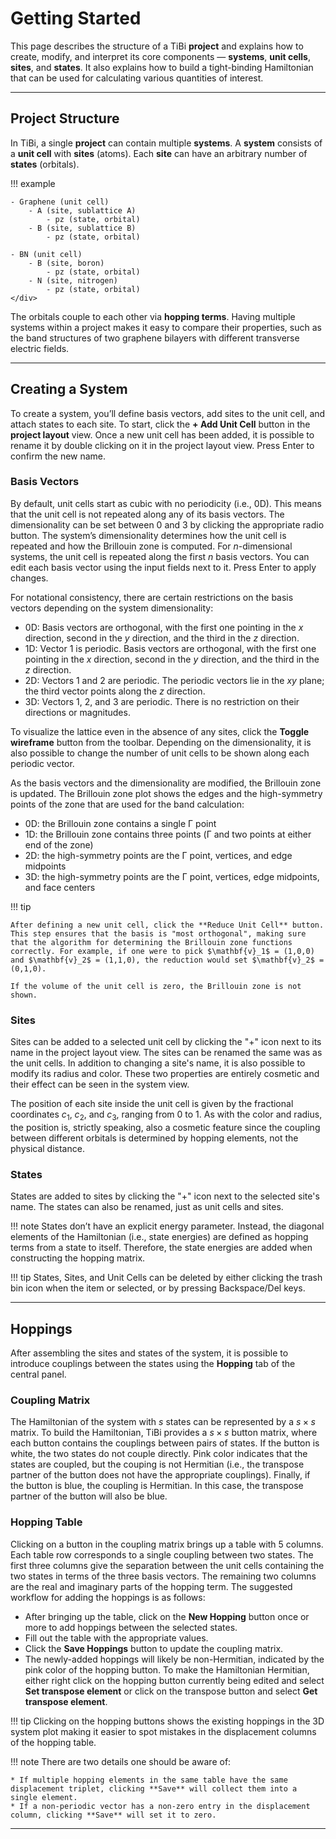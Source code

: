 # Getting Started

This page describes the structure of a TiBi **project** and explains how to create, modify, and interpret its core components — **systems**, **unit cells**, **sites**, and **states**. It also explains how to build a tight-binding Hamiltonian that can be used for calculating various quantities of interest.

---

## Project Structure

In TiBi, a single **project** can contain multiple **systems**. A **system** consists of a **unit cell** with **sites** (atoms). Each **site** can have an arbitrary number of **states** (orbitals).

!!! example
    <div class="grid cards" markdown>

    - Graphene (unit cell)
        - A (site, sublattice A)  
            - pz (state, orbital) 
        - B (site, sublattice B)  
            - pz (state, orbital) 

    - BN (unit cell)
        - B (site, boron)  
            - pz (state, orbital) 
        - N (site, nitrogen)  
            - pz (state, orbital) 
    </div>


The orbitals couple to each other via **hopping terms**. Having multiple systems within a project makes it easy to compare their properties, such as the band structures of two graphene bilayers with different transverse electric fields.

---

## Creating a System

To create a system, you’ll define basis vectors, add sites to the unit cell, and attach states to each site. To start, click the **+ Add Unit Cell** button in the **project layout** view. Once a new unit cell has been added, it is possible to rename it by double clicking on it in the project layout view. Press Enter to confirm the new name.

### Basis Vectors

By default, unit cells start as cubic with no periodicity (i.e., 0D). This means that the unit cell is not repeated along any of its basis vectors. The dimensionality can be set between 0 and 3 by clicking the appropriate radio button. The system’s dimensionality determines how the unit cell is repeated and how the Brillouin zone is computed. For $n$-dimensional systems, the unit cell is repeated along the first $n$ basis vectors. You can edit each basis vector using the input fields next to it. Press Enter to apply changes. 

For notational consistency, there are certain restrictions on the basis vectors depending on the system dimensionality:

* 0D: Basis vectors are orthogonal, with the first one pointing in the $x$ direction, second in the $y$ direction, and the third in the $z$ direction.
* 1D: Vector 1 is periodic. Basis vectors are orthogonal, with the first one pointing in the $x$ direction, second in the $y$ direction, and the third in the $z$ direction. 
* 2D: Vectors 1 and 2 are periodic. The periodic vectors lie in the $xy$ plane; the third vector points along the $z$ direction.
* 3D: Vectors 1, 2, and 3 are periodic. There is no restriction on their directions or magnitudes.

To visualize the lattice even in the absence of any sites, click the **Toggle wireframe** button from the toolbar. Depending on the dimensionality, it is also possible to change the number of unit cells to be shown along each periodic vector.

As the basis vectors and the dimensionality are modified, the Brillouin zone is updated. The Brillouin zone plot shows the edges and the high-symmetry points of the zone that are used for the band calculation:

* 0D: the Brillouin zone contains a single Γ point
* 1D: the Brillouin zone contains three points (Γ and two points at either end of the zone)
* 2D: the high-symmetry points are the Γ point, vertices, and edge midpoints
* 3D: the high-symmetry points are the Γ point, vertices, edge midpoints, and face centers

!!! tip

    After defining a new unit cell, click the **Reduce Unit Cell** button. This step ensures that the basis is "most orthogonal", making sure that the algorithm for determining the Brillouin zone functions correctly. For example, if one were to pick $\mathbf{v}_1$ = (1,0,0) and $\mathbf{v}_2$ = (1,1,0), the reduction would set $\mathbf{v}_2$ = (0,1,0).

    If the volume of the unit cell is zero, the Brillouin zone is not shown.

### Sites

Sites can be added to a selected unit cell by clicking the "+" icon next to its name in the project layout view. The sites can be renamed the same was as the unit cells. In addition to changing a site's name, it is also possible to modify its radius and color. These two properties are entirely cosmetic and their effect can be seen in the system view.

The position of each site inside the unit cell is given by the fractional coordinates $c_1$, $c_2$, and $c_3$, ranging from 0 to 1. As with the color and radius, the position is, strictly speaking, also a cosmetic feature since the coupling between different orbitals is determined by hopping elements, not the physical distance.

### States

States are added to sites by clicking the "+" icon next to the selected site's name. The states can also be renamed, just as unit cells and sites.

!!! note
    States don’t have an explicit energy parameter. Instead, the diagonal elements of the Hamiltonian (i.e., state energies) are defined as hopping terms from a state to itself. Therefore, the state energies are added when constructing the hopping matrix.

!!! tip
    States, Sites, and Unit Cells can be deleted by either clicking the trash bin icon when the item or selected, or by pressing Backspace/Del keys.

---

## Hoppings

After assembling the sites and states of the system, it is possible to introduce couplings between the states using the **Hopping** tab of the central panel.

### Coupling Matrix

The Hamiltonian of the system with $s$ states can be represented by a $s \times s$ matrix. To build the Hamiltonian, TiBi provides a $s\times s$ button matrix, where each button contains the couplings between pairs of states. If the button is white, the two states do not couple directly. Pink color indicates that the states are coupled, but the couping is not Hermitian (i.e., the transpose partner of the button does not have the appropriate couplings). Finally, if the button is blue, the coupling is Hermitian. In this case, the transpose partner of the button will also be blue.

### Hopping Table

Clicking on a button in the coupling matrix brings up a table with 5 columns. Each table row corresponds to a single coupling between two states. The first three columns give the separation between the unit cells containing the two states in terms of the three basis vectors. The remaining two columns are the real and imaginary parts of the hopping term. The suggested workflow for adding the hoppings is as follows:

* After bringing up the table, click on the **New Hopping** button once or more to add hoppings between the selected states.
* Fill out the table with the appropriate values.
* Click the **Save Hoppings** button to update the coupling matrix.
* The newly-added hoppings will likely be non-Hermitian, indicated by the pink color of the hopping button. To make the Hamiltonian Hermitian, either right click on the hopping button currently being edited and select **Set transpose element** or click on the transpose button and select **Get transpose element**.

!!! tip
    Clicking on the hopping buttons shows the existing hoppings in the 3D system plot making it easier to spot mistakes in the displacement columns of the hopping table.


!!! note
    There are two details one should be aware of:

    * If multiple hopping elements in the same table have the same displacement triplet, clicking **Save** will collect them into a single element.
    * If a non-periodic vector has a non-zero entry in the displacement column, clicking **Save** will set it to zero.

---
